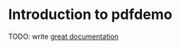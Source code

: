 # Introduction to pdfdemo

TODO: write [great documentation](http://jacobian.org/writing/what-to-write/)
